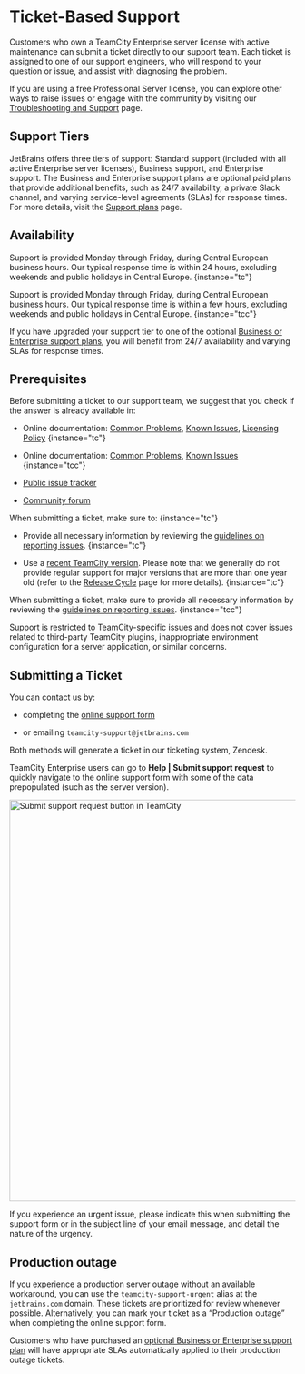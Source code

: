 # Ticket-Based Support

Customers who own a TeamCity Enterprise server license with active maintenance can submit a ticket directly to our support team. Each ticket is assigned to one of our support engineers, who will respond to your question or issue, and assist with diagnosing the problem.

If you are using a free Professional Server license, you can explore other ways to raise issues or engage with the community by visiting our [Troubleshooting and Support](troubleshooting.md) page.

## Support Tiers

JetBrains offers three tiers of support: Standard support (included with all active Enterprise server licenses), Business support, and Enterprise support. The Business and Enterprise support plans are optional paid plans that provide additional benefits, such as 24/7 availability, a private Slack channel, and varying service-level agreements (SLAs) for response times. For more details, visit the [Support plans](https://www.jetbrains.com/teamcity/support/#plans) page.

## Availability

Support is provided Monday through Friday, during Central European business hours. Our typical response time is within 24 hours, excluding weekends and public holidays in Central Europe.
{instance="tc"}

Support is provided Monday through Friday, during Central European business hours. Our typical response time is within a few hours, excluding weekends and public holidays in Central Europe.
{instance="tcc"}

If you have upgraded your support tier to one of the optional [Business or Enterprise support plans](https://www.jetbrains.com/teamcity/support/#plans), you will benefit from 24/7 availability and varying SLAs for response times.

## Prerequisites

Before submitting a ticket to our support team, we suggest that you check if the answer is already available in:

* Online documentation: [Common Problems](common-problems.md), [Known Issues](known-issues.md), [Licensing Policy](licensing-policy.md)
    {instance="tc"}

* Online documentation: [Common Problems](common-problems.md), [Known Issues](known-issues.md)
    {instance="tcc"}

* [Public issue tracker](https://youtrack.jetbrains.com/issues/TW)

* [Community forum](https://jb.gg/teamcity-forum)

When submitting a ticket, make sure to:
{instance="tc"}

* Provide all necessary information by reviewing the [guidelines on reporting issues](reporting-issues.md).
  {instance="tc"}

* Use a [recent TeamCity version](previous-releases-downloads.md). Please note that we generally do not provide regular support for major versions that are more than one year old (refer to the [Release Cycle](teamcity-release-cycle.md) page for more details).
  {instance="tc"}


When submitting a ticket, make sure to provide all necessary information by reviewing the [guidelines on reporting issues](reporting-issues.md).
{instance="tcc"}

Support is restricted to TeamCity-specific issues and does not cover issues related to third-party TeamCity plugins, inappropriate environment configuration for a server application, or similar concerns.

## Submitting a Ticket

You can contact us by:

* completing the [online support form](https://teamcity-support.jetbrains.com/hc/en-us/requests/new?ticket_form_id=66621)

* or emailing `teamcity-support@jetbrains.com`

Both methods will generate a ticket in our ticketing system, Zendesk.

TeamCity Enterprise users can go to **Help | Submit support request** to quickly navigate to the online support form with some of the data prepopulated (such as the server version).

<img src="docs-support-ticket.png" alt="Submit support request button in TeamCity" width="706"/>

If you experience an urgent issue, please indicate this when submitting the support form or in the subject line of your email message, and detail the nature of the urgency.

## Production outage

If you experience a production server outage without an available workaround, you can use the `teamcity-support-urgent` alias at the `jetbrains.com` domain. These tickets are prioritized for review whenever possible. Alternatively, you can mark your ticket as a “Production outage” when completing the online support form.

Customers who have purchased an [optional Business or Enterprise support plan](https://www.jetbrains.com/teamcity/support/#plans) will have appropriate SLAs automatically applied to their production outage tickets.
